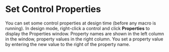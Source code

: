 
# Set Control Properties

You can set some control properties at design time (before any macro is running). In design mode, right-click a control and click  **Properties** to display the Properties window. Property names are shown in the left column in the window, property values in the right column. You set a property value by entering the new value to the right of the property name.

